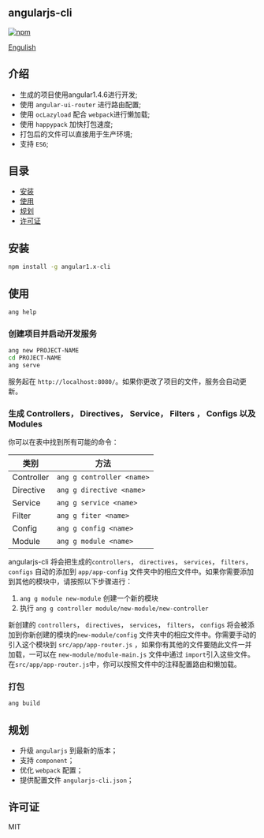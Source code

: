 ## angularjs-cli

[![npm](https://img.shields.io/npm/v/angular1.x-cli.svg?style=flat)](https://www.npmjs.com/package/angular1.x-cli?activeTab=versions)

[Engulish](https://github.com/xuMINGzhi9/angularjs-cli/blob/master/README.md)

## 介绍

* 生成的项目使用angular1.4.6进行开发;
* 使用 `angular-ui-router` 进行路由配置;
* 使用 `ocLazyload` 配合 `webpack`进行懒加载;
* 使用 `happypack` 加快打包速度;
* 打包后的文件可以直接用于生产环境;
* 支持 `ES6`;

## 目录

* [安装](#安装)
* [使用](#使用)
* [规划](#规划)
* [许可证](#许可证)

## 安装

```bash
npm install -g angular1.x-cli
```
## 使用

```bash
ang help
```

### 创建项目并启动开发服务

```bash
ang new PROJECT-NAME
cd PROJECT-NAME
ang serve
```
服务起在 `http://localhost:8080/`。如果你更改了项目的文件，服务会自动更新。

### 生成 Controllers， Directives， Service， Filters ， Configs 以及 Modules

你可以在表中找到所有可能的命令：

类别  | 方法
---       | ---
Controller | `ang g controller <name>`
Directive | `ang g directive <name> `
Service | `ang g service <name>`
Filter | `ang g fiter <name>`
Config | `ang g config <name>`
Module | `ang g module <name>`

angularjs-cli 将会把生成的`controllers`， `directives`， `services`， `filters`，  `configs` 自动的添加到 `app/app-config` 文件夹中的相应文件中。如果你需要添加到其他的模块中，请按照以下步骤进行：
 1. `ang g module new-module` 创建一个新的模块
 2.  执行 `ang g controller module/new-module/new-controller`

新创建的 `controllers`， `directives`， `services`， `filters`， `configs` 将会被添加到你新创建的模块的`new-module/config` 文件夹中的相应文件中。你需要手动的引入这个模块到 `src/app/app-router.js` ，如果你有其他的文件要随此文件一并加载，一可以在 `new-module/module-main.js` 文件中通过 `import`引入这些文件。
在`src/app/app-router.js`中，你可以按照文件中的注释配置路由和懒加载。

### 打包

```bash
ang build
```

## 规划
* 升级 `angularjs` 到最新的版本；
* 支持 `component`；
* 优化 `webpack` 配置；
* 提供配置文件 `angularjs-cli.json`；

## 许可证
MIT

